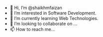 - 👋 Hi, I’m @shaikhmfaizan
- 👀 I’m interested in Software Development.
- 🌱 I’m currently learning Web Technologies.
- 💞️ I’m looking to collaborate on ...
- 📫 How to reach me...

<!---
shaikhmfaizan/shaikhmfaizan is a ✨ special ✨ repository because its `README.md` (this file) appears on your GitHub profile.
You can click the Preview link to take a look at your changes.
--->

